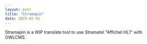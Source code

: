 ```yaml
---
layout: post
title: "Stramapin"
date: 2025-02-01
---
```


Stramapin is a WIP translate tool to use Stramatel "Affichel HL1" with OWLCMS.
